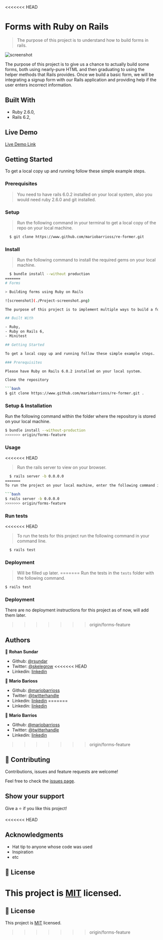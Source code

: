 <<<<<<< HEAD
# Forms with Ruby on Rails

> The purpose of this project is to understand how to build forms in rails.

![screenshot](./app_screenshot.png)

The purpose of this project is to give us a chance to actually build some forms, both using nearly-pure HTML and then graduating to using the helper methods that Rails provides. Once we build a basic form,  we will be integrating a signup form with our Rails application and providing help if the user enters incorrect information.

## Built With

- Ruby 2.6.0,
- Rails 6.2,

## Live Demo

[Live Demo Link](https://livedemo.com)


## Getting Started

To get a local copy up and running follow these simple example steps.

### Prerequisites

> You need to have rails 6.0.2 installed on your local system, also you would need ruby 2.6.0 and git installed. 

### Setup

> Run the following command in your terminal to get a local copy of the repo on your local machine.

```bash
  $ git clone https://www.github.com/mariobarrioss/re-former.git
```

### Install

> Run the following command to install the required gems on your local machine.

```bash
  $ bundle install --without production
=======
# Forms

> Building forms using Ruby on Rails

![screenshot](./Project-screenshot.png)

The purpose of this project is to implement multiple ways to build a form in rails that can send parameters to a controller so that it can build an instance of a model with those parameters. 

## Built With

- Ruby,
- Ruby on Rails 6,
- Minitest

## Getting Started

To get a local copy up and running follow these simple example steps.

### Prerequisites

Please have Ruby on Rails 6.0.2 installed on your local system.

Clone the repository

```bash
$ git clone https://www.github.com/mariobarrioss/re-former.git .
```
### Setup & Installation

Run the following command within the folder where the repository is stored on your local machine.

```bash
$ bundle install --without-production
>>>>>>> origin/forms-feature
```

### Usage

<<<<<<< HEAD
> Run the rails server to view on your browser.

```bash
  $ rails server -b 0.0.0.0
=======
To run the project on your local machine, enter the following command in the folder where the repo is stored.

```bash
$ rails server -b 0.0.0.0
>>>>>>> origin/forms-feature
```

### Run tests

<<<<<<< HEAD
> To run the tests for this project run the following command in your command line.

```bash
  $ rails test
```

### Deployment

> Will be filled up later.
=======
Run the tests in the ```tests``` folder with the following command.

```bash
$ rails test
``` 

### Deployment

There are no deployment instructions for this project as of now, will add them later.
>>>>>>> origin/forms-feature

## Authors

👤 **Rohan Sundar**

- Github: [@rsundar](https://github.com/rsundar)
- Twitter: [@skelegrow](https://twitter.com/)
<<<<<<< HEAD
- Linkedin: [linkedin](https://linkedin.com/linkedinhandle)

👤 **Mario Barioss**

- Github: [@mariobarrioss](https://github.com/mariobarrioss)
- Twitter: [@twitterhandle](https://twitter.com/twitterhandle)
- Linkedin: [linkedin](https://linkedin.com/linkedinhandle)
=======
- Linkedin: [linkedin](https://linkedin.com/)

👤 **Mario Barrios**

- Github: [@mariobarrioss](https://github.com/mariobarrioss)
- Twitter: [@twitterhandle](https://twitter.com/)
- Linkedin: [linkedin](https://linkedin.com/)
>>>>>>> origin/forms-feature

## 🤝 Contributing

Contributions, issues and feature requests are welcome!

Feel free to check the [issues page](issues/).

## Show your support

Give a ⭐️ if you like this project!

<<<<<<< HEAD
## Acknowledgments

- Hat tip to anyone whose code was used
- Inspiration
- etc

## 📝 License

This project is [MIT](https://github.com/mariobarrioss/re-former/tree/development/LICENSE) licensed.
=======
## 📝 License

This project is [MIT](https://www.github.com/rsundar/micro-reddit/tree/master/LICENSE) licensed.
>>>>>>> origin/forms-feature
